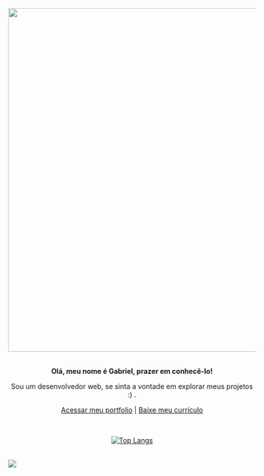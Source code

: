 <div align="center">
  <img src="https://github.com/gabrielFrc/gabrielFrc/assets/70562629/de8b19b3-277d-4f4d-b7ef-3a20328c6362" width="700">
  </br></br>
</div>

<div align="center">
  <p><b>Olá, meu nome é Gabriel, prazer em conhecê-lo!</b></p>
  <p>Sou um desenvolvedor web, se sinta a vontade em explorar meus projetos :) .</p>

  [Acessar meu portfolio](https://gabrielfrc.github.io/portfolio/) | [Baixe meu currículo](https://github.com/gabrielFrc/gabrielFrc/files/13026037/Curriculo_Dev.pdf)
</div>

<div align="center">

  </br>
  
  [![Top Langs](https://github-readme-stats-git-masterrstaa-rickstaa.vercel.app/api/top-langs/?username=gabrielFrc&&layout=donut-vertical&theme=dracula&exclude_repo=github-readme-stats)](https://github.com/anuraghazra/github-readme-stats)
</div>

<br>

<div> 
  <a href="https://www.linkedin.com/in/gabriel-f-82328b214/" target="_blank"><img src="https://img.shields.io/badge/-LinkedIn-%230077B5?style=for-the-badge&logo=linkedin&logoColor=white" target="_blank"></a> 
</div>
